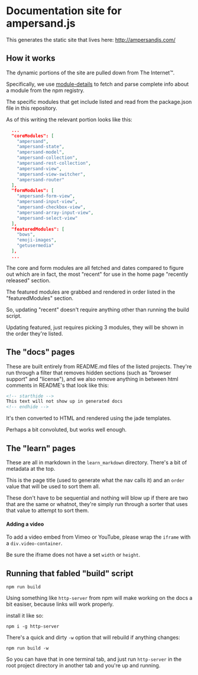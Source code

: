 # Documentation site for ampersand.js

This generates the static site that lives here: http://ampersandjs.com/

## How it works

The dynamic portions of the site are pulled down from The Internet™.

Specifically, we use [module-details](https://github.com/HenrikJoreteg/module-details) to fetch and parse complete info about a module from the npm registry.

The specific modules that get include listed and read from the package.json file in this repository.

As of this writing the relevant portion looks like this:

```json
  ...
  "coreModules": [
    "ampersand",
    "ampersand-state",
    "ampersand-model",
    "ampersand-collection",
    "ampersand-rest-collection",
    "ampersand-view",
    "ampersand-view-switcher",
    "ampersand-router"
  ],
  "formModules": [
    "ampersand-form-view",
    "ampersand-input-view",
    "ampersand-checkbox-view",
    "ampersand-array-input-view",
    "ampersand-select-view"
  ],
  "featuredModules": [
    "bows",
    "emoji-images",
    "getusermedia"
  ],
  ...
```

The core and form modules are all fetched and dates compared to figure out which are in fact, the most "recent" for use in the home page "recently released" section.

The featured modules are grabbed and rendered in order listed in the "featuredModules" section.

So, updating "recent" doesn't require anything other than running the build script.

Updating featured, just requires picking 3 modules, they will be shown in the order they're listed.


## The "docs" pages

These are built entirely from README.md files of the listed projects. They're run through a filter that removes hidden sections (such as "browser support" and "license"), and we also remove anything in between html comments in README's that look like this:

```html
<!-- starthide -->
This text will not show up in generated docs
<!-- endhide -->
```

It's then converted to HTML and rendered using the jade templates.

Perhaps a bit convoluted, but works well enough.

## The "learn" pages

These are all in markdown in the `learn_markdown` directory. There's a bit of metadata at the top.

This is the page title (used to generate what the nav calls it) and an `order` value that will be used to sort them all.

These don't have to be sequential and nothing will blow up if there are two that are the same or whatnot, they're simply run through a sorter that uses that value to attempt to sort them.

#### Adding a video

To add a video embed from Vimeo or YouTube, please wrap the `iframe` with a `div.video-container`.

Be sure the iframe does not have a set `width` or `height`.

## Running that fabled "build" script

```
npm run build
```

Using something like `http-server` from npm will make working on the docs a bit easiser, because links will work properly.

install it like so:

```
npm i -g http-server
```

There's a quick and dirty `-w` option that will rebuild if anything changes:

```
npm run build -w
```

So you can have that in one terminal tab, and just run `http-server` in the root project directory in another tab and you're up and running.
